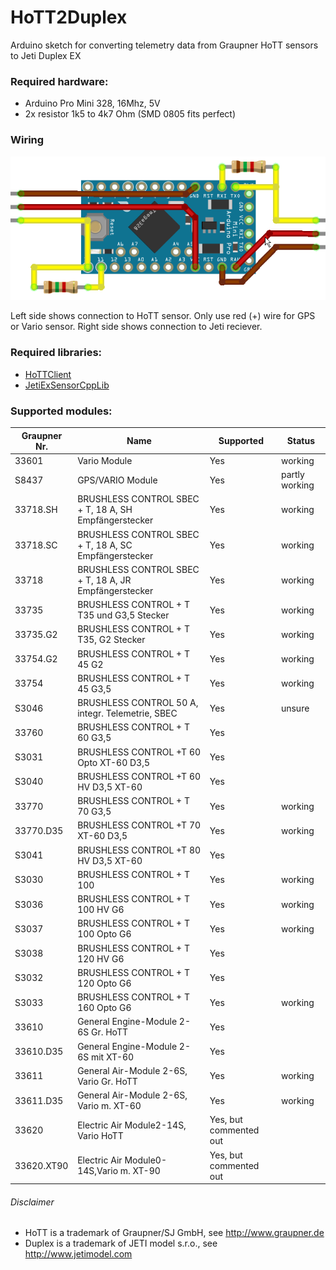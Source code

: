 # HoTT2Duplex
Arduino sketch for converting telemetry data from Graupner HoTT sensors to Jeti Duplex EX

### Required hardware:
* Arduino Pro Mini 328, 16Mhz, 5V
* 2x resistor 1k5 to 4k7 Ohm (SMD 0805 fits perfect)

### Wiring
![HoTT2Duplex wiring](https://github.com/Made4RC/HoTT2Duplex/blob/master/HoTT2Duplex%20Wiring.png?raw=true)


Left side shows connection to HoTT sensor. Only use red (+) wire for GPS or Vario sensor.
Right side shows connection to Jeti reciever.

### Required libraries:
* [HoTTClient](https://github.com/Made4RC/HoTTClient)
* [JetiExSensorCppLib](https://sourceforge.net/projects/jetiexsensorcpplib/)

### Supported modules:
|Graupner Nr. |Name |Supported |Status |
|---|---|---|---|
|33601|Vario Module|Yes|working|
|S8437|GPS/VARIO Module|Yes|partly working|
|33718.SH|BRUSHLESS CONTROL SBEC + T, 18 A, SH Empfängerstecker|Yes|working|
|33718.SC|BRUSHLESS CONTROL SBEC + T, 18 A, SC Empfängerstecker|Yes|working|
|33718|BRUSHLESS CONTROL SBEC + T, 18 A, JR Empfängerstecker|Yes|working|
|33735|BRUSHLESS CONTROL + T T35 und G3,5 Stecker|Yes|working|
|33735.G2|BRUSHLESS CONTROL + T T35, G2 Stecker|Yes|working|
|33754.G2|BRUSHLESS CONTROL + T 45 G2|Yes|working|
|33754|BRUSHLESS CONTROL + T 45 G3,5|Yes|working|
|S3046|BRUSHLESS CONTROL 50 A, integr. Telemetrie, SBEC|Yes|unsure|
|33760|BRUSHLESS CONTROL + T 60 G3,5|Yes||
|S3031|BRUSHLESS CONTROL +T 60 Opto XT-60 D3,5|Yes||
|S3040|BRUSHLESS CONTROL +T 60 HV D3,5 XT-60|Yes||
|33770|BRUSHLESS CONTROL + T 70 G3,5|Yes|working|
|33770.D35|BRUSHLESS CONTROL +T 70 XT-60 D3,5|Yes|working|
|S3041|BRUSHLESS CONTROL +T 80 HV D3,5 XT-60 |Yes||
|S3030|BRUSHLESS CONTROL + T 100|Yes|working|
|S3036|BRUSHLESS CONTROL + T 100 HV G6|Yes|working|
|S3037|BRUSHLESS CONTROL + T 100 Opto G6|Yes|working|
|S3038|BRUSHLESS CONTROL + T 120 HV G6|Yes||
|S3032|BRUSHLESS CONTROL + T 120 Opto G6|Yes||
|S3033|BRUSHLESS CONTROL + T 160 Opto G6|Yes|working|
|33610|General Engine-Module 2-6S Gr. HoTT|Yes||
|33610.D35|General Engine-Module 2-6S mit XT-60|Yes||
|33611|General Air-Module 2-6S, Vario Gr. HoTT|Yes|working|
|33611.D35|General Air-Module 2-6S, Vario m. XT-60|Yes|working|
|33620|Electric Air Module2-14S, Vario HoTT|Yes, but commented out||
|33620.XT90|Electric Air Module0-14S,Vario m. XT-90|Yes, but commented out||


###### Disclaimer
- HoTT is a trademark of Graupner/SJ GmbH, see <http://www.graupner.de>
- Duplex is a trademark of JETI model s.r.o., see <http://www.jetimodel.com>
